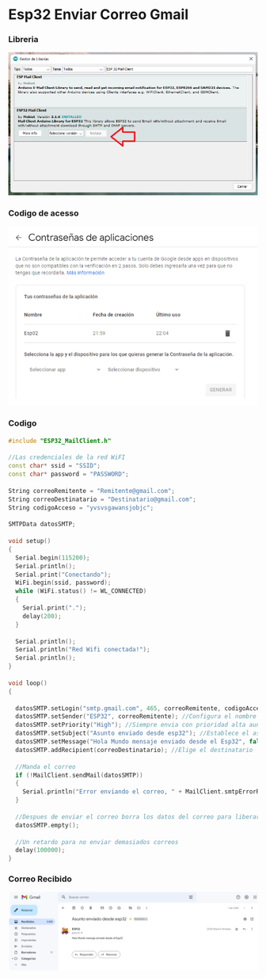 # Esp32 Enviar Correo Gmail

### Libreria
<img src="https://github.com/IDiegoUlises/Esp32-Enviar-Correo-Gmail/blob/main/Images/Libreria.png" />

### Codigo de acesso
<img src="https://github.com/IDiegoUlises/Esp32-Enviar-Correo-Gmail/blob/main/Images/Contrasena-de-aplicaciones-2.png" />


### Codigo
```c++
#include "ESP32_MailClient.h"

//Las credenciales de la red WiFI
const char* ssid = "SSID";
const char* password = "PASSWORD";

String correoRemitente = "Remitente@gmail.com";
String correoDestinatario = "Destinatario@gmail.com";
String codigoAcceso = "yvsvsgawansjobjc";

SMTPData datosSMTP;

void setup()
{
  Serial.begin(115200);
  Serial.println();
  Serial.print("Conectando");
  WiFi.begin(ssid, password);
  while (WiFi.status() != WL_CONNECTED)
  {
    Serial.print(".");
    delay(200);
  }

  Serial.println();
  Serial.println("Red Wifi conectada!");
  Serial.println();
}

void loop()
{

  datosSMTP.setLogin("smtp.gmail.com", 465, correoRemitente, codigoAcceso); //Establece el host del servidor SMTP y el puerto, la direccion con el codigo de acceso
  datosSMTP.setSender("ESP32", correoRemitente); //Configura el nombre del remitente y el correo del remitente
  datosSMTP.setPriority("High"); //Siempre envia con prioridad alta aunque se cambie por otro valor
  datosSMTP.setSubject("Asunto enviado desde esp32"); //Establece el asunto del correo electronico
  datosSMTP.setMessage("Hola Mundo mensaje enviado desde el Esp32", false); //El mensaje, el segundo valor "false" es para decir sin formato y "true" para insertar codigo html
  datosSMTP.addRecipient(correoDestinatario); //Elige el destinatario

  //Manda el correo
  if (!MailClient.sendMail(datosSMTP))
  {
    Serial.println("Error enviando el correo, " + MailClient.smtpErrorReason()); //Este mensaje muestra si sucede un error en el envio
  }

  //Despues de enviar el correo borra los datos del correo para liberar espacio elimando el objeto datosSMTP
  datosSMTP.empty();

  //Un retardo para no enviar demasiados correos
  delay(100000);
}
```

### Correo Recibido
<img src="https://github.com/IDiegoUlises/Esp32-Enviar-Correo-Gmail/blob/main/Images/Correo-Enviado-Desde-Esp32.png" />
